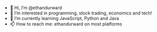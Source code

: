 - 👋 Hi, I’m @ethandurward
- 👀 I’m interested in programming, stock trading, economics and tech! 
- 🌱 I’m currently learning JavaScript, Python and Java
- 📫 How to reach me: ethandurward on most platforms

<!---
ethandurward/ethandurward is a ✨ special ✨ repository because its `README.md` (this file) appears on your GitHub profile.
You can click the Preview link to take a look at your changes.
--->
